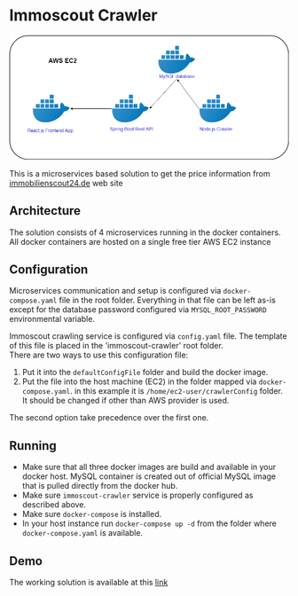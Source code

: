 
# Immoscout Crawler
![diagram](./diagram.png)

This is a microservices based solution to get the price information from [immobilienscout24.de](https://www.immobilienscout24.de)  web site

## Architecture
The solution consists of 4 microservices running in the docker containers. All docker containers are hosted on a single free tier AWS EC2 instance

## Configuration
Microservices communication and setup is configured via `docker-compose.yaml` file in the root folder.
Everything in that file can be left as-is except for the database password configured via `MYSQL_ROOT_PASSWORD` environmental variable.  

Immoscout crawling service is configured via `config.yaml` file. The template of this file is placed in the 'immoscout-crawler' root folder.  
There are two ways to use this configuration file:
1.	Put it into the `defaultConfigFile` folder and build the docker image.  
2.	Put the file into the host machine (EC2) in the folder mapped via `docker-compose.yaml`. in this example it is `/home/ec2-user/crawlerConfig` folder. It should be changed if other than AWS provider is used. 

The second option take precedence over the first one.

## Running
- Make sure that all three docker images are build and available in your docker host. MySQL container is created out of official MySQL image that is pulled directly from the docker hub. 
- Make sure `immoscout-crawler` service is properly configured as described above. 
- Make sure `docker-compose` is installed.
- In your host instance run `docker-compose up -d` from the folder where `docker-compose.yaml` is available.

## Demo
The working solution is available at this [link]( http://ec2-18-184-1-164.eu-central-1.compute.amazonaws.com)